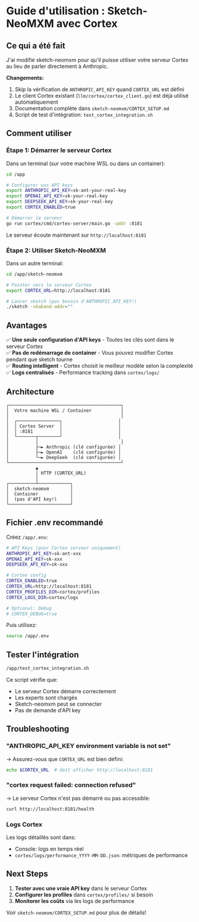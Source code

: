 # Guide d'utilisation : Sketch-NeoMXM avec Cortex

## Ce qui a été fait

J'ai modifié sketch-neomxm pour qu'il puisse utiliser votre serveur Cortex au lieu de parler directement à Anthropic. 

**Changements:**
1. Skip la vérification de `ANTHROPIC_API_KEY` quand `CORTEX_URL` est défini
2. Le client Cortex existant (`llm/cortex/cortex_client.go`) est déjà utilisé automatiquement
3. Documentation complète dans `sketch-neomxm/CORTEX_SETUP.md`
4. Script de test d'intégration: `test_cortex_integration.sh`

## Comment utiliser

### Étape 1: Démarrer le serveur Cortex

Dans un terminal (sur votre machine WSL ou dans un container):

```bash
cd /app

# Configurer vos API keys
export ANTHROPIC_API_KEY=sk-ant-your-real-key
export OPENAI_API_KEY=sk-your-real-key
export DEEPSEEK_API_KEY=sk-your-real-key
export CORTEX_ENABLED=true

# Démarrer le serveur
go run cortex/cmd/cortex-server/main.go -addr :8181
```

Le serveur écoute maintenant sur `http://localhost:8181`

### Étape 2: Utiliser Sketch-NeoMXM

Dans un autre terminal:

```bash
cd /app/sketch-neomxm

# Pointer vers le serveur Cortex
export CORTEX_URL=http://localhost:8181

# Lancer sketch (pas besoin d'ANTHROPIC_API_KEY!)
./sketch -skaband-addr=""
```

## Avantages

✅ **Une seule configuration d'API keys** - Toutes les clés sont dans le serveur Cortex  
✅ **Pas de redémarrage de container** - Vous pouvez modifier Cortex pendant que sketch tourne  
✅ **Routing intelligent** - Cortex choisit le meilleur modèle selon la complexité  
✅ **Logs centralisés** - Performance tracking dans `cortex/logs/`  

## Architecture

```
┌──────────────────────────────────────────┐
│  Votre machine WSL / Container           │
│                                          │
│  ┌────────────────┐                     │
│  │ Cortex Server  │                     │
│  │ :8181          │                     │
│  └───────┬────────┘                     │
│          │                               │
│          ├─► Anthropic (clé configurée) │
│          ├─► OpenAI    (clé configurée) │
│          └─► DeepSeek  (clé configurée) │
└──────────────────────────────────────────┘
           ▲
           │ HTTP (CORTEX_URL)
           │
┌──────────┴────────────┐
│  sketch-neomxm        │
│  Container            │
│  (pas d'API key!)     │
└───────────────────────┘
```

## Fichier .env recommandé

Créez `/app/.env`:

```bash
# API Keys (pour Cortex serveur uniquement)
ANTHROPIC_API_KEY=sk-ant-xxx
OPENAI_API_KEY=sk-xxx
DEEPSEEK_API_KEY=sk-xxx

# Cortex config
CORTEX_ENABLED=true
CORTEX_URL=http://localhost:8181
CORTEX_PROFILES_DIR=cortex/profiles
CORTEX_LOGS_DIR=cortex/logs

# Optional: Debug
# CORTEX_DEBUG=true
```

Puis utilisez:
```bash
source /app/.env
```

## Tester l'intégration

```bash
/app/test_cortex_integration.sh
```

Ce script vérifie que:
- Le serveur Cortex démarre correctement
- Les experts sont chargés
- Sketch-neomxm peut se connecter
- Pas de demande d'API key

## Troubleshooting

### "ANTHROPIC_API_KEY environment variable is not set"

→ Assurez-vous que `CORTEX_URL` est bien défini:
```bash
echo $CORTEX_URL  # doit afficher http://localhost:8181
```

### "cortex request failed: connection refused"

→ Le serveur Cortex n'est pas démarré ou pas accessible:
```bash
curl http://localhost:8181/health
```

### Logs Cortex

Les logs détaillés sont dans:
- Console: logs en temps réel
- `cortex/logs/performance_YYYY-MM-DD.json`: métriques de performance

## Next Steps

1. **Tester avec une vraie API key** dans le serveur Cortex
2. **Configurer les profiles** dans `cortex/profiles/` si besoin
3. **Monitorer les coûts** via les logs de performance

Voir `sketch-neomxm/CORTEX_SETUP.md` pour plus de détails!
